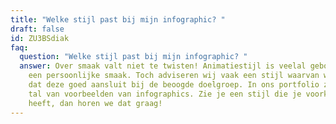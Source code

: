 ```yaml
---
title: "Welke stijl past bij mijn infographic? "
draft: false
id: ZU3BSdiak
faq:
  question: "Welke stijl past bij mijn infographic? "
  answer: Over smaak valt niet te twisten! Animatiestijl is veelal gebonden aan
    een persoonlijke smaak. Toch adviseren wij vaak een stijl waarvan we weten
    dat deze goed aansluit bij de beoogde doelgroep. In ons portfolio zie je een
    tal van voorbeelden van infographics. Zie je een stijl die je voorkeur
    heeft, dan horen we dat graag!
---
```

